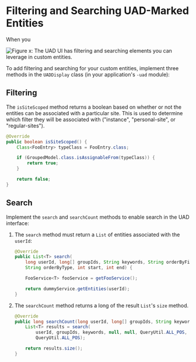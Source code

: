 # Filtering and Searching UAD-Marked Entities

When you 

![Figure x: The UAD UI has filtering and searching elements you can leverage in
custom entities.](../../images/uad-filter-search.png)

To add filtering and searching for your custom entities, implement three
methods in the `UADDisplay` class (in your application's `-uad` module):

## Filtering

The `isSiteScoped` method returns a boolean based on whether or not the
entities can be associated with a particular site. This is used to determine
which filter they will be associated with ("instance", "personal-site", or
"regular-sites").

<!-- I want to show some realistic dummy code for third party devs. Is this fine?-->
<!--Straight out of BaseModelUADDisaply: -->

```java
@Override
public boolean isSiteScoped() {
    Class<FooEntry> typeClass = FooEntry.class;

    if (GroupedModel.class.isAssignableFrom(typeClass)) {
        return true;
    }

    return false;
}
```

## Search

Implement the `search` and `searchCount` methods to enable search in the UAD
interface:

<!--Is this realistic dummy code for third party devs? -->
<!-- Straight out of DummyUADDisplay.java -->

1.  The `search` method must return a `List` of entities associated with the
    `userId`:

    ```java
    @Override
    public List<T> search(
        long userId, long[] groupIds, String keywords, String orderByField,
        String orderByType, int start, int end) {

        FooService<T> fooService = getFooService();

        return dummyService.getEntities(userId);
    }
    ```

2.  The `searchCount` method  returns a long of the result `List`'s `size`
    method.

    ```java
    @Override
    public long searchCount(long userId, long[] groupIds, String keywords) {
        List<T> results = search(
            userId, groupIds, keywords, null, null, QueryUtil.ALL_POS,
            QueryUtil.ALL_POS);

        return results.size();
    }
    ```

